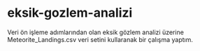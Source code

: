 # eksik-gozlem-analizi

Veri ön işleme adımlarından olan eksik gözlem analizi üzerine Meteorite_Landings.csv veri setini kullaranak bir çalışma yaptım.
